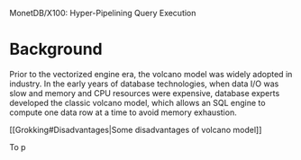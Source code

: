 MonetDB/X100: Hyper-Pipelining Query Execution

# Background

Prior to the vectorized engine era, the volcano model was widely adopted in industry. In the early years of database technologies, when data I/O was slow and memory and CPU resources were expensive, database experts developed the classic volcano model, which allows an SQL engine to compute one data row at a time to avoid memory exhaustion.

[[Grokking#Disadvantages|Some disadvantages of volcano model]]

To p


